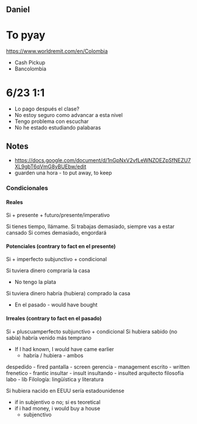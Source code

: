 Daniel
------

# To pyay
https://www.worldremit.com/en/Colombia
- Cash Pickup
- Bancolombia

# 6/23 1:1
- Lo pago después el clase?
- No estoy seguro como advancar a esta nivel
- Tengo problema con escuchar
- No he estado estudiando palabaras

## Notes
- https://docs.google.com/document/d/1nGpNxV2vfLeWNZOEZpSfNEZU7XL9gbT6qVmG8yBUEbw/edit
- guarden una hora - to put away, to keep

### Condicionales
#### Reales
Si + presente + futuro/presente/imperativo

Si tienes tiempo, llámame.
Si trabajas demasiado, siempre vas a estar cansado
Si comes demasiado, engordará

#### Potenciales (contrary to fact en el presente)
Si + imperfecto subjunctivo + condicional

Si tuviera dinero compraría la casa
- No tengo la plata

Si tuviera dinero habría (hubiera) comprado la casa
- En el pasado - would have bought

#### Irreales (contrary to fact en el pasado)

Si + pluscuamperfecto subjunctivo + condicional
Si hubiera sabido (no sabía) habría venido más temprano
- If I had known, I would have came earlier
  - habría / hubiera - ambos

despedido - fired
pantalla - screen
gerencia - management
escrito - written
frenetico - frantic
insultar - insult
insultando - insulted
arquitecto
filosofía
labo - lib
Filología: lingüística y literatura

Si hubiera nacido en EEUU sería estadounidense

- if in subjentivo o no; si es teoretical
- if i had money, i would buy a house
  - subjenctivo
